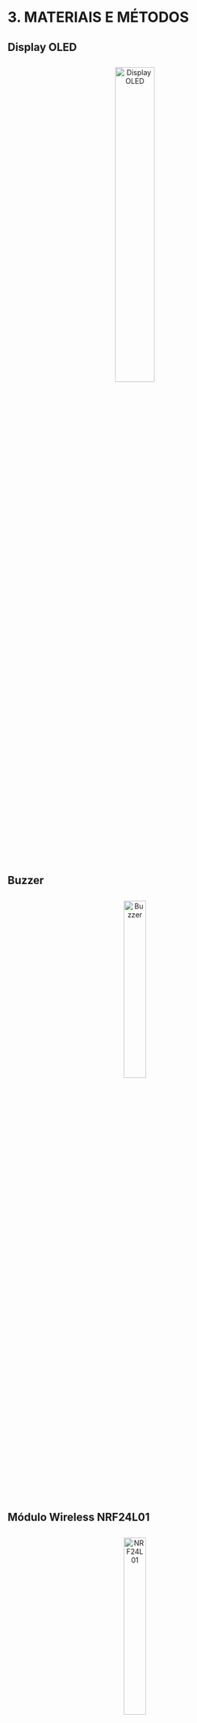 # 3. MATERIAIS E MÉTODOS

## Display OLED
<div style="text-align: center; padding: 10px;">
  <img src="img/display.jpg" width="40%" alt="Display OLED">
</div>

## Buzzer
<div style="text-align: center; padding: 10px;">
  <img src="img/buzzer.png" width="30%" alt="Buzzer">
</div>

## Módulo Wireless NRF24L01
<div style="text-align: center; padding: 10px;">
  <img src="img/nrf24l01.png" width="30%" alt="NRF24L01">
</div>

### Características
- Acompanha uma antena embutida que opera na frequência de operação de 2,4GHz;
- Sua velocidade de operação vai até 2Mbps;
- Modulação GFSK;
- Comunicação multiponto de 126 canais;
- Possui 8 pinos: GND, VCC, CE, CSN, SCK, MOSI, MISO e IRQ, veja na tabela a seguir suas respectivas funções.

| Pinos | Função |
|-------|--------|
| GND   | Terra  |
| VCC   | Alimentação |
| CE    | Chip Enable RX/TX |
| CSN   | SPI Chip Select |
| SCK   | SPI Clock |
| MOSI  | SPI Slave Data Input |
| MISO  | SPI Slave Data Output |
| IRQ   | Interrupção |

- Modos de operação: Modo de Power Down, de Standby, de TX e de RX, onde serão indicadas abaixo suas funções.

  > **Modo Power Down:** O Módulo Wireless é desativado usando o
consumo de corrente mínimo;

  > **Modo Standby:** Este modo é subdividido em duas categorias: Standby-I e Standby-II. O modo **Standby-I** é usado para minimizar o consumo médio de corrente enquanto mantém tempos de inicialização baixos. E o modo **Standby-II** é quando a memória extra do buffer fica ativa e é usado em comparação com o modo de Standby-I;
  
  > **Modo Transmissor:** É um modo ativo para transmissão de pacotes de dados;
  
  > **Modo Receptor:** É um modo onde o módulo wireless é usado para receber pacotes de dados;

- Tensão de alimentação: 1,9 - 3,6v;
- Corrente de alimentação: Depende de acordo com os modos de operação
programados, veja a seguir nas tabelas.

| Modo de Operação | Corrente |
|------------------|----------|
| Power Down       | 900nA    |
| StandBy-I        | 22uA     |
| StandBy-II       | 320uA    |

- A corrente média para estabelecer o Modo Transmissor é de 8mA, mas altera de acordo com a potência (dBm) programada. Veja na tabela abaixo.

| Potência (dBm) | Corrente |
|----------------|----------|
| 0              | 11,3 mA  |
| -6             | 9 mA     |
| -12            | 7,5 mA   |
| -18            | 7 mA     |
| -6 ShockBurst  | 0,12 mA  |

- A corrente média para estabelecer o Modo Receptor é de 8.4mA, porém tem pequenas variações de acordo com a velocidade de operação programada. Veja na tabela a seguir.

| Velocidade de Operação | Corrente |
|------------------------|----------|
| 1 Mbps                 | 11,8 mA  |
| 1 Mbps com LNA         | 11,1 mA  |
| 2 Mbps                 | 12,3 mA  |
| 2 Mbps com LNA         | 11,5 mA  |

- Filtro anti-interferência;
- O Módulo Wireless NRF24L01 pode atuar como emissor ou receptor, apenas realizando uma configuração por software

## Teclado Matricial 4x4
<div style="text-align: center; padding: 10px;">
  <img src="img/teclado_matricial.jpg" width="30%" alt="Teclado Matricial 4x4">
</div>


## Microcontrolador ESP32 DevKit-v1
<div style="text-align: center; padding: 10px;">
  <img src="img/esp32-devkit-v1.jpg" width="30%" alt="ESP 32">
</div>

### Características Técnicas da ESP32 DevKit V1

#### Processamento
- **Frequência de operação**: Dual-core a 160MHz ou single-core a 240MHz (ajustável)
- **Velocidade de processamento**: ~4.17ns por ciclo (240MHz)
- **Arquitetura**: Xtensa LX6 (32-bit)

#### GPIO e Pinagem
- **Total de pinos**: 38 (na versão DevKit V1)
- **GPIOs disponíveis**: 25 (com restrições de uso)
  - Entradas analógicas: 18 canais ADC de 12-bit
  - Saídas analógicas: 8 canais DAC de 8-bit
- **Pinos especiais**:
  - 16 pinos com touch capacitivo
  - 4 pinos SPI dedicados
  - 2 pinos I2C

#### Consumo Energético
- **Modos de operação**:
  - Ativo: ~160mA (máx.)
  - Modem-sleep: ~20mA
  - Light-sleep: ~0.4mA
  - Deep-sleep: ~10µA

#### Memórias
- **Flash integrada**: 4MB (ESP-WROOM-32)
- **SRAM**: 520KB (sendo 320KB para dados e 200KB para instruções)
- **RTC Fast Memory**: 8KB (para deep-sleep)
- **EEPROM**: Emulada na flash (até 512KB)

#### Alimentação
- **Tensão operacional**: 2.2V a 3.6V
- **Tensão recomendada**: 3.3V
- **Consumo típico**: 80mA em operação normal

#### Conectividade
- **Wi-Fi**:
  - 802.11 b/g/n
  - 2.4GHz
  - Até 150Mbps
- **Bluetooth**:
  - Bluetooth 4.2 BR/EDR
  - BLE

#### Periféricos
- **Interfaces seriais**:
  - 3× UART
  - 2× I2C
  - 2× I2S
  - 3× SPI (1 dedicado para flash)
  
- **Outros periféricos**:
  - 16× PWM LED
  - 2× DAC
  - 10× sensores touch capacitivos
  - 2× timers de watchdog
  - 4× timers de uso geral
  - Interface Ethernet MAC (requer PHY externo)

#### Características Físicas
- **Dimensões PCB**: ~52mm × 28mm
- **Interface de programação**: Micro USB (CP2102)
- **Botões**:
  - Reset
  - Boot (para modo flash)

## 3.1 Orçamentos
### 3.1.1 Orçamento do primeiro protótipo (2017)
O orçamento abaixo foi feito em 2017 e a compra dos materiais foram em lojas físicas, o que deixa mais caro os componentes, então esse orçamento é apenas uma base pois comprando online em fornecedores e em escala os valores são ainda menores
#### Orçamento do protótipo do transmissor 2017 (usuário/deficiente visual)

<div style="text-align: center; padding: 10px;">
  <img src="img/orcamento_tx_antigo.png" width="50%" alt="Orçamento do protótipo do transmissor em 2017">
</div>

#### Orçamento do protótipo do receptor 2017 (veículo/ônibus)

<div style="text-align: center; padding: 10px;">
  <img src="img/orcamento_rx_antigo.png" width="50%" alt="Orçamento do protótipo do receptor em 2017">
</div>

#### Orçamento total 2017

<div style="text-align: center; padding: 10px;">
  <img src="img/orcamento_total_antigo.png" width="30%" alt="Orçamento do protótipo total em 2017">
</div>

### 3.1.2 Orçamento do novo protótipo (2025)
O orçamento desenvolvido foi com base no antigo, levando em conta que será dado foco apenas no transmissor para fazer o upgrade e, por isso, não será mexido no receptor. Como não é certo a quantidade de componentes como resistores, capacitores, cabos, entre outros componentes, o custo pode variar tanto para mais, quanto para menos. O preço dos componentes internacionais já foram adicionados as taxas e impostos.
#### Orçamento do protótipo do transmissor 2025 (usuário/deficiente visual)

<div style="text-align: center; padding: 10px;">
  <img src="img/orcamento_tx_novo_v2.png" width="50%" alt="Orçamento do protótipo do transmissor em 2025">
</div>

#### Orçamento total 2017/2025

<div style="text-align: center; padding: 10px;">
  <img src="img/orcamento_total_novo.png" width="30%" alt="Orçamento do protótipo total em 2025">
</div>

### 3.3 Vantagens da Nova Versão e Arquitetura do Sistema Atualizado

✔ **Autonomia:**  
- Funciona sem internet (apenas RF e BLueTooth)    

✔ **Acessibilidade:**  
- Controle por voz e gestos  
- Feedback por áudio, visual e vibração

O projeto original recebeu significativas melhorias tecnológicas:

**Nova Configuração:**
- **Microcontrolador:** ESP32 DevKit-V1 (substituindo o PIC16F877A)
- **Módulo RF:** NRF24L01+ com alcance de ~60m
- **Interface:** Aplicativo VisuTech + dispositivo

## 3.4 Placas de circuito Impresso

### 3.4.1 Hardware do Usuário

Também foi tomado o cuidado de manter as dimensões da placa reduzidas, garantindo que ela seja compacta o suficiente para ser instalada na parte traseira de um gabinete acoplado ao celular.

<div style="text-align: center; padding: 10px;">
  <img src="img/PCB.png" width="50%" alt="PCB">
</div>

Também foram adicionados os modelos 3D dos componentes e da placa no projeto do Altium Designer, permitindo uma visualização mais realista do dispositivo final. Isso facilita a verificação do encaixe mecânico e auxilia no planejamento do posicionamento dentro do gabinete.

<div style="text-align: center; padding: 10px;">
  <img src="img/PCB_3D_TOP.png" width="50%" alt="PCB">
</div>

Foi realizado no software Proteus o esquemático da PCB do Receptor (Motorista), demonstrado na imagem abaixo:
<div style="text-align: center; padding: 10px;">
  <img src="img/esquematico_pcb_receptor.PNG" width="50%" alt="PCB">
</div>

### 3.4.2 Hardware Desenvolvido
**Transmissor (controle do deficiente)**

<div style="text-align: center; padding: 10px;">
  <img src="./img/Transmissor (controle do deficiente).jpeg" width="40%" alt="Parte Interna (circuito - motorista)">
</div>

**Parte Interna (circuito)**

<div style="text-align: center; padding: 10px;">
  <img src="./img/Parte Interna (circuito).jpeg" width="40%" alt="Parte Interna (circuito - motorista)">
</div>

**Receptor (Motorista)**

<div style="text-align: center; padding: 10px;">
  <img src="./img/Receptor (Motorista).jpeg" width="40%" alt="Parte Interna (circuito - motorista)">
</div>

**Parte Interna (circuito - motorista)**

<div style="text-align: center; padding: 10px;">
  <img src="./img/Parte Interna (circuito - motorista).jpeg" width="40%" alt="Parte Interna (circuito - motorista)">
</div>

### 3.4.3 Aplicativo VisuTech (Usuário) 
![tela_inicial](https://github.com/user-attachments/assets/fc4a53b3-6aba-40b6-93c7-c8cf0dc52425)

VisuTech – Mobilidade e Autonomia para Pessoas com Deficiência Visual
> VisuTech — Tecnologia que guia, conecta e transforma vidas.

O **VisuTech** é um aplicativo pioneiro desenvolvido exclusivamente para pessoas com deficiência visual, transformando seu smartphone em um assistente pessoal para uso do transporte público com total autonomia.


![app](https://github.com/user-attachments/assets/2ad68767-1197-4fdf-9b40-aaee0adc3380)


![image](https://github.com/user-attachments/assets/2ab5d090-6b4c-4196-bac7-ea4f96eebe20)


---

<p align="justyfied">
  <a href="./README.md"><strong>RESUMO</strong></a><br>
  <a href="./Introducao.md"><strong>1. INTRODUÇÃO</strong></a><br>
  <a href="./Referencial_teorico.md"><strong>2. REFERENCIAL TEÓRICO</strong></a><br>
  <a href="./Conclusao.md"><strong>4. CONCLUSÃO</strong></a><br>
  <a href="./Referencias_bibliograficas.md"><strong>5. REFERÊNCIAS BIBLIOGRÁFICAS</strong></a>
</p>
